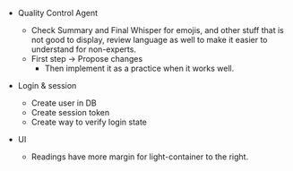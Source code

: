 - Quality Control Agent
	- Check Summary and Final Whisper for emojis, and other stuff that is not good to display, review language as well to make it easier to understand for non-experts.
	- First step -> Propose changes 
		- Then implement it as a practice when it works well.

- Login & session 
	- Create user in DB
	- Create session token
	- Create way to verify login state

- UI 
	- Readings have more margin for light-container to the right.